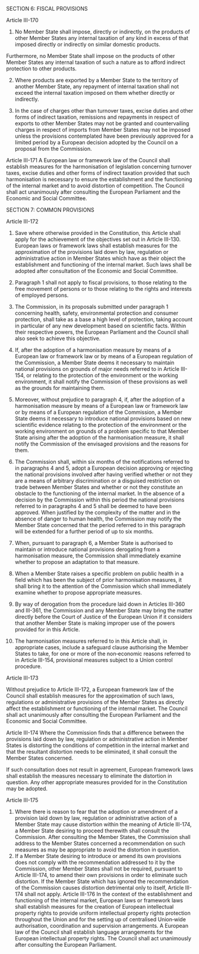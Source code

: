 SECTION 6: FISCAL PROVISIONS

Article III-170
1. No Member State shall impose, directly or indirectly, on the products of other Member States any
internal taxation of any kind in excess of that imposed directly or indirectly on similar domestic
products.

Furthermore, no Member State shall impose on the products of other Member States any internal
taxation of such a nature as to afford indirect protection to other products.

2. Where products are exported by a Member State to the territory of another Member State, any
repayment of internal taxation shall not exceed the internal taxation imposed on them whether
directly or indirectly.

3. In the case of charges other than turnover taxes, excise duties and other forms of indirect
taxation, remissions and repayments in respect of exports to other Member States may not be granted
and countervailing charges in respect of imports from Member States may not be imposed unless the
provisions contemplated have been previously approved for a limited period by a European decision
adopted by the Council on a proposal from the Commission.

Article III-171
A European law or framework law of the Council shall establish measures for the harmonisation of
legislation concerning turnover taxes, excise duties and other forms of indirect taxation provided that
such harmonisation is necessary to ensure the establishment and the functioning of the internal
market and to avoid distortion of competition. The Council shall act unanimously after consulting
the European Parliament and the Economic and Social Committee.

SECTION 7: COMMON PROVISIONS

Article III-172
1. Save where otherwise provided in the Constitution, this Article shall apply for the achievement
of the objectives set out in Article III-130. European laws or framework laws shall establish measures
for the approximation of the provisions laid down by law, regulation or administrative action in
Member States which have as their object the establishment and functioning of the internal market. Such laws shall be adopted after consultation of the Economic and Social Committee.

2. Paragraph 1 shall not apply to fiscal provisions, to those relating to the free movement of
persons or to those relating to the rights and interests of employed persons.
3. The Commission, in its proposals submitted under paragraph 1 concerning health, safety,
environmental protection and consumer protection, shall take as a base a high level of protection,
taking account in particular of any new development based on scientific facts. Within their respective
powers, the European Parliament and the Council shall also seek to achieve this objective.
4. If, after the adoption of a harmonisation measure by means of a European law or framework law
or by means of a European regulation of the Commission, a Member State deems it necessary to
maintain national provisions on grounds of major needs referred to in Article III-154, or relating to
the protection of the environment or the working environment, it shall notify the Commission of
these provisions as well as the grounds for maintaining them.
5. Moreover, without prejudice to paragraph 4, if, after the adoption of a harmonisation measure
by means of a European law or framework law or by means of a European regulation of the
Commission, a Member State deems it necessary to introduce national provisions based on new
scientific evidence relating to the protection of the environment or the working environment on
grounds of a problem specific to that Member State arising after the adoption of the harmonisation
measure, it shall notify the Commission of the envisaged provisions and the reasons for them.
6. The Commission shall, within six months of the notifications referred to in paragraphs 4 and 5,
adopt a European decision approving or rejecting the national provisions involved after having
verified whether or not they are a means of arbitrary discrimination or a disguised restriction on
trade between Member States and whether or not they constitute an obstacle to the functioning of
the internal market.
In the absence of a decision by the Commission within this period the national provisions referred to
in paragraphs 4 and 5 shall be deemed to have been approved.
When justified by the complexity of the matter and in the absence of danger to human health, the
Commission may notify the Member State concerned that the period referred to in this paragraph
will be extended for a further period of up to six months.
7. When, pursuant to paragraph 6, a Member State is authorised to maintain or introduce national
provisions derogating from a harmonisation measure, the Commission shall immediately examine
whether to propose an adaptation to that measure.
8. When a Member State raises a specific problem on public health in a field which has been the
subject of prior harmonisation measures, it shall bring it to the attention of the Commission which
shall immediately examine whether to propose appropriate measures.
9. By way of derogation from the procedure laid down in Articles III-360 and III-361, the
Commission and any Member State may bring the matter directly before the Court of Justice of the
European Union if it considers that another Member State is making improper use of the powers
provided for in this Article.
10. The harmonisation measures referred to in this Article shall, in appropriate cases, include a
safeguard clause authorising the Member States to take, for one or more of the non‑economic
reasons referred to in Article III-154, provisional measures subject to a Union control procedure.

Article III-173

Without prejudice to Article III-172, a European framework law of the Council shall establish
measures for the approximation of such laws, regulations or administrative provisions of the
Member States as directly affect the establishment or functioning of the internal market. The Council
shall act unanimously after consulting the European Parliament and the Economic and Social
Committee.

Article III-174
Where the Commission finds that a difference between the provisions laid down by law, regulation or
administrative action in Member States is distorting the conditions of competition in the
internal market and that the resultant distortion needs to be eliminated, it shall consult the
Member States concerned.

If such consultation does not result in agreement, European framework laws shall establish the
measures necessary to eliminate the distortion in question. Any other appropriate measures provided
for in the Constitution may be adopted.

Article III-175
1. Where there is reason to fear that the adoption or amendment of a provision laid down by law,
regulation or administrative action of a Member State may cause distortion within the meaning of
Article III-174, a Member State desiring to proceed therewith shall consult the Commission. After
consulting the Member States, the Commission shall address to the Member States concerned a
recommendation on such measures as may be appropriate to avoid the distortion in question.
2. If a Member State desiring to introduce or amend its own provisions does not comply with
the recommendation addressed to it by the Commission, other Member States shall not be required,
pursuant to Article III-174, to amend their own provisions in order to eliminate such distortion. If the
Member State which has ignored the recommendation of the Commission causes distortion
detrimental only to itself, Article III-174 shall not apply.
Article III-176
In the context of the establishment and functioning of the internal market, European laws or
framework laws shall establish measures for the creation of European intellectual property rights to
provide uniform intellectual property rights protection throughout the Union and for the setting up
of centralised Union‑wide authorisation, coordination and supervision arrangements.
A European law of the Council shall establish language arrangements for the European intellectual
property rights. The Council shall act unanimously after consulting the European Parliament.



